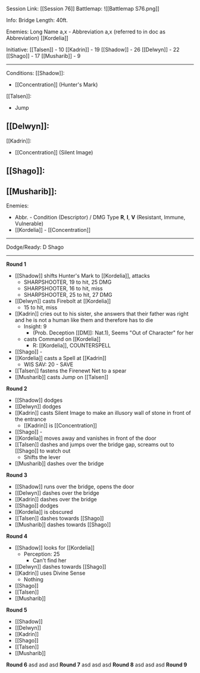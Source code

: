 Session Link:
[[Session 76]]
Battlemap:
![[Battlemap S76.png]]

Info:
Bridge Length: 40ft.

Enemies:
Long Name a,x - Abbreviation a,x (referred to in doc as Abbreviation)
[[Kordelia]]

Initiative:
[[Talsen]] - 10
[[Kadrin]] - 19
[[Shadow]] - 26
[[Delwyn]] - 22
[[Shago]] - 17
[[Musharib]] - 9

---
Conditions:
[[Shadow]]:
- [[Concentration]] (Hunter's Mark)

[[Talsen]]:
- Jump

[[Delwyn]]:
- 

[[Kadrin]]:
- [[Concentration]] (Silent Image)

[[Shago]]: 
- 

[[Musharib]]:
- 

Enemies:
- Abbr. - Condition (Descriptor) / DMG Type __R__, __I__, __V__ (Resistant, Immune, Vulnerable)
- [[Kordelia]] - [[Concentration]]
---
Dodge/Ready:
D Shago

---
**Round 1**
- [[Shadow]] shifts Hunter's Mark to [[Kordelia]], attacks
	- SHARPSHOOTER, 19 to hit, 25 DMG
	- SHARPSHOOTER, 16 to hit, miss
	- SHARPSHOOTER, 25 to hit, 27 DMG
- [[Delwyn]] casts Firebolt at [[Kordelia]]
	- 15 to hit, miss
- [[Kadrin]] cries out to his sister, she answers that their father was right and he is not a human like them and therefore has to die
	- Insight: 9
		- (Prob. Deception [[DM]]: Nat.1), Seems "Out of Character" for her
	- casts Command on [[Kordelia]]
		- R: [[Kordelia]], COUNTERSPELL
- [[Shago]] -
- [[Kordelia]] casts a Spell at [[Kadrin]]
	- WIS SAV: 20 - SAVE
- [[Talsen]] fastens the Firenewt Net to a spear
- [[Musharib]] casts Jump on [[Talsen]]

**Round 2**
- [[Shadow]] dodges
- [[Delwyn]] dodges
- [[Kadrin]] casts Silent Image to make an illusory wall of stone in front of the entrance
	- [[Kadrin]] is [[Concentration]]
- [[Shago]] - 
- [[Kordelia]] moves away and vanishes in front of the door
- [[Talsen]] dashes and jumps over the bridge gap, screams out to [[Shago]] to watch out
	- Shifts the lever
- [[Musharib]] dashes over the bridge

**Round 3**
- [[Shadow]] runs over the bridge, opens the door
- [[Delwyn]] dashes over the bridge
- [[Kadrin]] dashes over the bridge
- [[Shago]] dodges
- [[Kordelia]] is obscured
- [[Talsen]] dashes towards [[Shago]]
- [[Musharib]] dashes towards [[Shago]]

**Round 4**
- [[Shadow]] looks for [[Kordelia]]
	- Perception: 25
		- Can't find her
- [[Delwyn]] dashes towards [[Shago]]
- [[Kadrin]] uses Divine Sense
	- Nothing
- [[Shago]] 
- [[Talsen]]
- [[Musharib]]

**Round 5**
- [[Shadow]]
- [[Delwyn]]
- [[Kadrin]]
- [[Shago]]
- [[Talsen]]
- [[Musharib]]

**Round 6**
asd
asd
asd
**Round 7**
asd
asd
asd
**Round 8**
asd
asd
asd
**Round 9**
